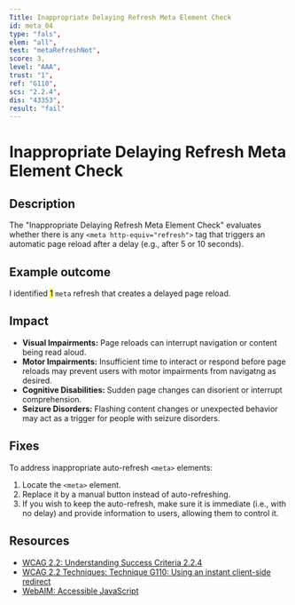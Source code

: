```yaml
---
Title: Inappropriate Delaying Refresh Meta Element Check
id: meta_04
type: "fals",
elem: "all",
test: "metaRefreshNot",
score: 3,
level: "AAA",
trust: "1",
ref: "G110",
scs: "2.2.4",
dis: "43353",
result: "fail"
---
```


# Inappropriate Delaying Refresh Meta Element Check

## Description

The "Inappropriate Delaying Refresh Meta Element Check" evaluates whether there is any <code>&lt;meta http-equiv="refresh"&gt;</code> tag that triggers an automatic page reload after a delay (e.g., after 5 or 10 seconds).

## Example outcome

I identified <mark>1</mark> <code>meta</code> refresh that creates a delayed page reload.

## Impact

- **Visual Impairments:** Page reloads can interrupt navigation or content being read aloud.
- **Motor Impairments:** Insufficient time to interact or respond before page reloads may prevent users with motor impairments from navigatng as desired.
- **Cognitive Disabilities:** Sudden page changes can disorient or interrupt comprehension.
- **Seizure Disorders:** Flashing content changes or unexpected behavior may act as a trigger for people with seizure disorders.

## Fixes

To address inappropriate auto-refresh <code>&lt;meta&gt;</code> elements:

1. Locate the <code>&lt;meta&gt;</code> element.
2. Replace it by a manual button instead of auto-refreshing.
3. If you wish to keep the auto-refresh, make sure it is immediate (i.e., with no delay) and provide information to users, allowing them to control it.

## Resources

- [WCAG 2.2: Understanding Success Criteria 2.2.4](https://www.w3.org/WAI/WCAG22/Understanding/interruptions)
- [WCAG 2.2 Techniques: Technique G110: Using an instant client-side redirect](https://www.w3.org/WAI/WCAG22/Techniques/general/G110)
- [WebAIM: Accessible JavaScript](https://webaim.org/techniques/javascript/)
